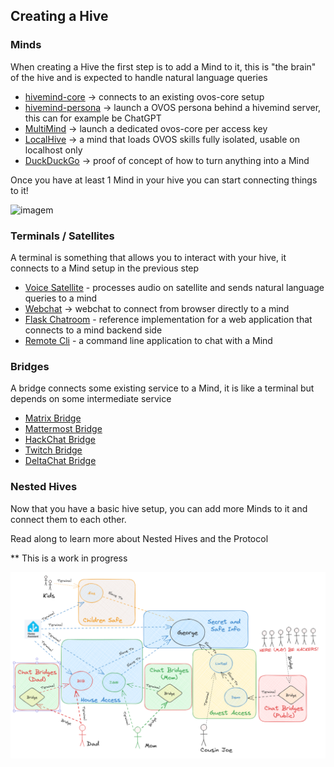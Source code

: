 ## Creating a Hive

### Minds

When creating a Hive the first step is to add a Mind to it, this is "the brain" of the hive and is expected to handle natural language queries

- [hivemind-core](https://github.com/JarbasHiveMind/HiveMind-core/) -> connects to an existing ovos-core setup
- [hivemind-persona](https://github.com/JarbasHiveMind/hivemind-persona) -> launch a OVOS persona behind a hivemind server, this can for example be ChatGPT
- [MultiMind](https://github.com/JarbasHiveMind/MultiMind) -> launch a dedicated ovos-core per access key
- [LocalHive](https://github.com/JarbasHiveMind/LocalHive) -> a mind that loads OVOS skills fully isolated, usable on localhost only
- [DuckDuckGo](https://github.com/JarbasHiveMind/Fakecroft-DDG) -> proof of concept of how to turn anything into a Mind

Once you have at least 1 Mind in your hive you can start connecting things to it!

![imagem](https://github.com/JarbasHiveMind/HiveMind-community-docs/assets/33701864/fb241c4d-ca84-4b47-b917-b398b16f93bd)


### Terminals / Satellites

A terminal is something that allows you to interact with your hive, it connects to a Mind setup in the previous step

- [Voice Satellite](https://github.com/OpenJarbas/HiveMind-voice-sat) - processes audio on satellite and sends natural language queries to a mind
- [Webchat](https://github.com/OpenJarbas/HiveMind-webchat) -> webchat to connect from browser directly to a mind
- [Flask Chatroom](https://github.com/JarbasHiveMind/HiveMind-flask-template) - reference implementation for a web application that connects to a mind backend side
- [Remote Cli](https://github.com/OpenJarbas/HiveMind-cli) - a command line application to chat with a Mind


### Bridges

A bridge connects some existing service to a Mind, it is like a terminal but depends on some intermediate service

- [Matrix Bridge](https://github.com/JarbasHiveMind/HiveMind-matrix-bridge)
- [Mattermost Bridge](https://github.com/OpenJarbas/HiveMind_mattermost_bridge)
- [HackChat Bridge](https://github.com/OpenJarbas/HiveMind-HackChatBridge)
- [Twitch Bridge](https://github.com/OpenJarbas/HiveMind-twitch-bridge)
- [DeltaChat Bridge](https://github.com/JarbasHiveMind/HiveMind-deltachat-bridge)


### Nested Hives

Now that you have a basic hive setup, you can add more Minds to it and connect them to each other.

Read along to learn more about Nested Hives and the Protocol 

** This is a work in progress

![img_14.png](img_14.png)